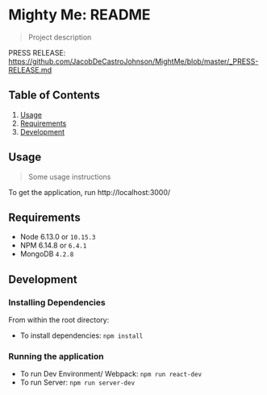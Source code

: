 # Mighty Me: README

> Project description

  PRESS RELEASE: https://github.com/JacobDeCastroJohnson/MightMe/blob/master/_PRESS-RELEASE.md

## Table of Contents

1. [Usage](#Usage)
1. [Requirements](#requirements)
1. [Development](#development)

## Usage

> Some usage instructions

  To get the application, run http://localhost:3000/

<!-- ## Server API

### GET all reviews for specific room
 * GET `/api/rooms/:roomId/reviews`

Path Parameters:
  * `roomId` Room ID

Success Status Code: `200`

Returns: JSON
```json
[
  {
  "user_id": "Number",
  "username": "String",
  "image": "String",
  "review_id": "id Number",
  "dateNum": "DATE",
  "description": "String",
  "roomNum": "Number",
  "cleanlinessRating": "Number",
  "communicationRating": "Number",
  "checkInRating": "Number",
  "accuracyRating": "Number",
  "valueRating": "Number",
  "total_rating": "Number",
  }
]
```

### GET all reviews for a single user
 * GET `/api/users/:userId/reviews`

Path Parameters:
  * `userId` user ID

Success Status Code:`200`

Returns: JSON
```json
[
  {
  "user_id": "Number",
  "username": "String",
  "image": "String",
  "review_id": "id Number",
  "dateNum": "DATE",
  "description": "String",
  "roomNum": "Number",
  "cleanlinessRating": "Number",
  "communicationRating": "Number",
  "checkInRating": "Number",
  "accuracyRating": "Number",
  "valueRating": "Number",
  "total_rating": "Number",
  }
]
```

### POST new user review to a specific room
 * POST `/api/rooms/:roomId/reviews`

Path Parameters:
  * `roomId` Room ID

Success Status Code: `201`

Request Body: Expects JSON with the following keys.

```json
  {
  "username": "String",
  "image": "String",
  "dateNum": "DATE",
  "description": "String",
  "roomNum": "Number",
  "cleanlinessRating": "Number",
  "communicationRating": "Number",
  "checkInRating": "Number",
  "accuracyRating": "Number",
  "valueRating": "Number",
  "total_rating": "Number",
  }
```

### UPDATE one review from a specific room
 * PATCH `/api/rooms/:roomId/reviews/:reviewId`

Path Parameters:
  * `roomId` Room ID
  * `reviewId` Review ID

Success Status Code:`204`

Request Body: Expects JSON with any of the following keys (include only keys to be updated)

```json
  {
  "dateNum": "DATE",
  "description": "String",
  "cleanlinessRating": "Number",
  "communicationRating": "Number",
  "checkInRating": "Number",
  "accuracyRating": "Number",
  "valueRating": "Number",
  "total_rating": "Number",
  }
```

### DELETE reviews from a specific room
* DELETE `/api/rooms/:roomId/reviews/:reviewId`

Path Parameters:
  * `roomId` Room ID
  * `reviewId` Review ID

Success Status Code: `204` -->

## Requirements

- Node 6.13.0 or `10.15.3`
- NPM 6.14.8 or `6.4.1`
- MongoDB `4.2.8`

## Development

### Installing Dependencies

From within the root directory:

- To install dependencies: `npm install`

### Running the application

- To run Dev Environment/ Webpack: `npm run react-dev`
- To run Server: `npm run server-dev`